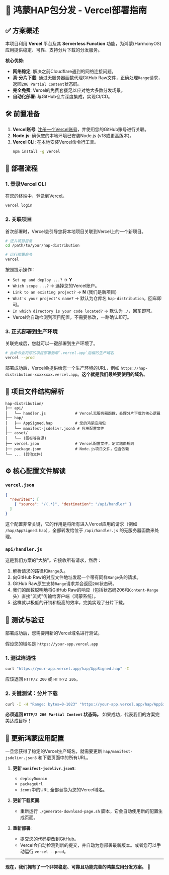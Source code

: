 # 🚀 鸿蒙HAP包分发 - Vercel部署指南

## ✅ 方案概述

本项目利用 **Vercel** 平台及其 **Serverless Function** 功能，为鸿蒙(HarmonyOS)应用提供稳定、可靠、支持分片下载的分发服务。

**核心优势**:
- **网络稳定**: 解决之前Cloudflare遇到的网络连接问题。
- **真·分片下载**: 通过无服务器函数代理GitHub Raw文件，正确处理`Range`请求，返回`206 Partial Content`状态码。
- **完全免费**: Vercel的免费套餐足以应对绝大多数分发场景。
- **自动化部署**: 与GitHub仓库深度集成，实现CI/CD。

## 🛠️ 前置准备

1.  **Vercel账号**: [注册一个Vercel账号](https://vercel.com/signup)，并使用您的GitHub账号进行关联。
2.  **Node.js**: 确保您的本地环境已安装Node.js (v18或更高版本)。
3.  **Vercel CLI**: 在本地安装Vercel命令行工具。
    ```bash
    npm install -g vercel
    ```

## 🚀 部署流程

### 1. 登录Vercel CLI
在您的终端中，登录到Vercel。
```bash
vercel login
```

### 2. 关联项目
首次部署时，Vercel会引导您将本地项目关联到Vercel上的一个新项目。
```bash
# 进入项目目录
cd /path/to/your/hap-distribution

# 运行部署命令
vercel
```
按照提示操作：
- `Set up and deploy ...?` -> **Y**
- `Which scope ...?` -> 选择您的Vercel账户。
- `Link to an existing project?` -> **N** (我们是新项目)
- `What's your project's name?` -> 默认为仓库名 `hap-distribution`，回车即可。
- `In which directory is your code located?` -> 默认为 `./`，回车即可。
- Vercel会自动检测到项目配置，不需要修改，一路确认即可。

### 3. 正式部署到生产环境
关联完成后，您就可以一键部署到生产环境了。
```bash
# 此命令会将您的项目部署到带`.vercel.app`后缀的生产域名
vercel --prod
```
部署成功后，Vercel会提供给您一个生产环境的URL，例如 `https://hap-distribution-xxxxxxxx.vercel.app`。**这个就是我们最终要使用的域名**。

## 📁 项目文件结构解析

```
hap-distribution/
├── api/
│   └── handler.js             # Vercel无服务器函数，处理分片下载的核心逻辑
├── hap/
│   ├── AppSigned.hap          # 您的鸿蒙应用包
│   └── manifest-jsdelivr.json5 # 应用配置文件
├── asset/
│   └── (图标等资源)
├── vercel.json                # Vercel配置文件，定义路由规则
├── package.json               # Node.js项目文件，包含依赖
└── ... (其他文件)
```

## ⚙️ 核心配置文件解读

### `vercel.json`
```json
{
  "rewrites": [
    { "source": "/(.*)", "destination": "/api/handler" }
  ]
}
```
这个配置非常关键，它的作用是将所有进入Vercel应用的请求（例如 `/hap/AppSigned.hap`），全部转发给位于 `/api/handler.js` 的无服务器函数来处理。

### `api/handler.js`
这是我们方案的"大脑"。它接收所有请求，然后：
1.  解析请求的路径和`Range`头。
2.  向GitHub Raw的对应文件地址发起一个带有同样`Range`头的请求。
3.  GitHub Raw原生支持`Range`请求并会返回`206`状态码。
4.  我们的函数聪明地将GitHub Raw的响应（包括状态码206和`Content-Range`头）直接"流式"传输给客户端（鸿蒙系统）。
5.  这样就以极低的开销和极高的效率，完美实现了分片下载。

## 🧪 测试与验证

部署成功后，您需要用新的Vercel域名进行测试。

假设您的域名是 `https://your-app.vercel.app`

### 1. 测试连通性
```bash
curl "https://your-app.vercel.app/hap/AppSigned.hap" -I
```
应该返回 `HTTP/2 200` 或 `HTTP/2 206`。

### 2. **关键测试：分片下载**
```bash
curl -I -H "Range: bytes=0-1023" "https://your-app.vercel.app/hap/AppSigned.hap"
```
**必须返回 `HTTP/2 206 Partial Content` 状态码。** 如果成功，代表我们的方案完美达成目标！

## 📱 更新鸿蒙应用配置

一旦您获得了稳定的Vercel生产域名，就需要更新 `hap/manifest-jsdelivr.json5` 和下载页面中的所有URL。

1.  **更新 `manifest-jsdelivr.json5`**:
    - `deployDomain`
    - `packageUrl`
    - `icons`中的URL
    全部替换为您的Vercel域名。

2.  **更新下载页面**:
    - 重新运行 `./generate-download-page.sh` 脚本，它会自动使用新的配置生成页面。

3.  **重新部署**:
    - 提交您的代码更改到GitHub。
    - Vercel会自动检测到新的提交，并自动为您部署最新版本。或者您可以手动运行 `vercel --prod`。

---
**现在，我们拥有了一个非常稳定、可靠且功能完善的鸿蒙应用分发方案。** 🎉 